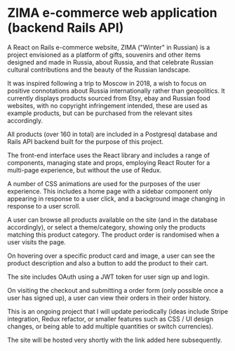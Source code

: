 # ZIMA e-commerce web application (backend Rails API)

A React on Rails e-commerce website, ZIMA ("Winter" in Russian) is a project envisioned as a platform of gifts, souvenirs and other items designed and made in Russia, about Russia, and that celebrate Russian cultural contributions and the beauty of the Russian landscape.

It was inspired following a trip to Moscow in 2018, a wish to focus on positive connotations about Russia internationally rather than geopolitics. It currently displays products sourced from Etsy, ebay and Russian food websites, with no copyright infringement intended, these are used as example products, but can be purchased from the relevant sites accordingly.

All products (over 160 in total) are included in a Postgresql database and Rails API backend built for the purpose of this project.

The front-end interface uses the React library and includes a range of components, managing state and props, employing React Router for a multi-page experience, but without the use of Redux.

A number of CSS animations are used for the purposes of the user experience. This includes a home page with a sidebar component only appearing in response to a user click, and a background image changing in response to a user scroll.

A user can browse all products available on the site (and in the database accordingly), or select a theme/category, showing only the products matching this product category. The product order is randomised when a user visits the page.

On hovering over a specific product card and image, a user can see the product description and also a button to add the product to their cart.

The site includes OAuth using a JWT token for user sign up and login.

On visiting the checkout and submitting a order form (only possible once a user has signed up), a user can view their orders in their order history.

This is an ongoing project that I will update periodically (ideas include Stripe integration, Redux refactor, or smaller features such as CSS / UI design changes, or being able to add multiple quantities or switch currencies).

The site will be hosted very shortly with the link added here subsequently.
